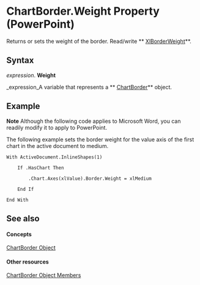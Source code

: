 
# ChartBorder.Weight Property (PowerPoint)

Returns or sets the weight of the border. Read/write  ** [XlBorderWeight](01319126-2dc7-5232-1eef-b013a52fee67.md)**.


## Syntax

 _expression_. **Weight**

 _expression_A variable that represents a  ** [ChartBorder](fd651a9a-4068-9a9b-f605-9228da5e6183.md)** object.


## Example




 **Note**  Although the following code applies to Microsoft Word, you can readily modify it to apply to PowerPoint.

The following example sets the border weight for the value axis of the first chart in the active document to medium.




```
With ActiveDocument.InlineShapes(1)

    If .HasChart Then

        .Chart.Axes(xlValue).Border.Weight = xlMedium

    End If

End With
```


## See also


#### Concepts


 [ChartBorder Object](fd651a9a-4068-9a9b-f605-9228da5e6183.md)
#### Other resources


 [ChartBorder Object Members](e88b43db-687e-0102-1aec-93b3fec142ac.md)
